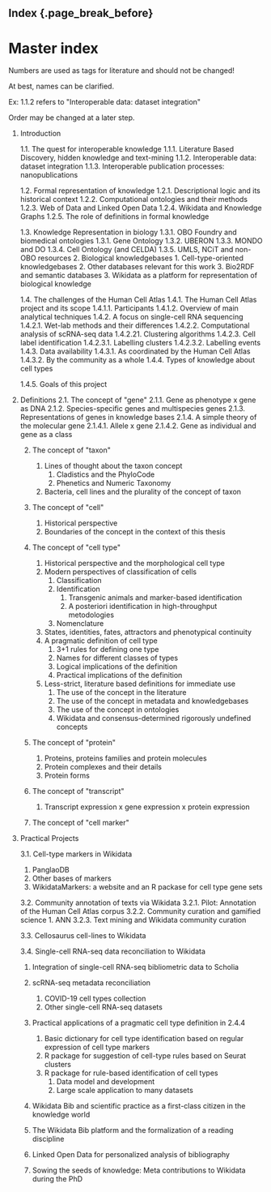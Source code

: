 ## Index {.page_break_before}


# Master index

Numbers are used as tags for literature and should not be changed!

At best, names can be clarified.

Ex: 1.1.2 refers to "Interoperable data: dataset integration"

Order may be changed at a later step.

1. Introduction
   
    1.1. The quest for interoperable knowledge
       1.1.1. Literature Based Discovery, hidden knowledge and text-mining
       1.1.2. Interoperable data: dataset integration
       1.1.3. Interoperable publication processes: nanopublications 


    1.2. Formal representation of knowledge
       1.2.1. Descriptional logic and its historical context
       1.2.2. Computational ontologies and their methods
       1.2.3. Web of Data and Linked Open Data
       1.2.4. Wikidata and Knowledge Graphs
       1.2.5. The role of definitions in formal knowledge

    1.3. Knowledge Representation in biology
       1.3.1. OBO Foundry and biomedical ontologies
          1.3.1. Gene Ontology
          1.3.2. UBERON
          1.3.3. MONDO and DO
          1.3.4. Cell Ontology (and CELDA)
          1.3.5. UMLS, NCiT and non-OBO resources
       2. Biological knowledgebases
          1. Cell-type-oriented knowledgebases
          2. Other databases relevant for this work
          3. Bio2RDF and semantic databases
       3. Wikidata as a platform for representation of biological knowledge
    
    1.4. The challenges of the Human Cell Atlas
       1.4.1. The Human Cell Atlas project and its scope
          1.4.1.1. Participants
          1.4.1.2. Overview of main analytical techniques
       1.4.2. A focus on single-cell RNA sequencing 
          1.4.2.1. Wet-lab methods and their differences
          1.4.2.2. Computational analysis of scRNA-seq data
             1.4.2.21. Clustering algorithms
          1.4.2.3. Cell label identification
             1.4.2.3.1. Labelling clusters
             1.4.2.3.2. Labelling events
       1.4.3. Data availability
          1.4.3.1. As coordinated by the Human Cell Atlas
          1.4.3.2. By the community as a whole
       1.4.4. Types of knowledge about cell types
    
    1.4.5. Goals of this project

2. Definitions
    2.1. The concept of "gene"
       2.1.1. Gene as phenotype x gene as DNA
       2.1.2. Species-specific genes and multispecies genes
       2.1.3. Representations of genes in knowledge bases
       2.1.4. A simple theory of the molecular gene 
          2.1.4.1. Allele x gene
          2.1.4.2. Gene as individual and gene as a class
    
    2. The concept of "taxon"
       1. Lines of thought about the taxon concept
          1. Cladistics and the PhyloCode
          2. Phenetics and Numeric Taxonomy
       2. Bacteria, cell lines and the plurality of the concept of taxon
   
    3. The concept of "cell"
       1. Historical perspective
       2. Boundaries of the concept in the context of this thesis
    
    4. The concept of "cell type"
       1. Historical perspective and the morphological cell type
       2. Modern perspectives of classification of cells
          1. Classification
          2. Identification
             1. Transgenic animals and marker-based identification
             2. A posteriori identification in high-throughput metodologies
          3. Nomenclature
       3. States, identities, fates, attractors and phenotypical continuity
       4. A pragmatic definition of cell type
          1. 3+1 rules for defining one type
          2. Names for different classes of types
          3. Logical implications of the definition
          4. Practical implications of the definition
       5. Less-strict, literature based definitions for immediate use
          1. The use of the concept in the literature
          2. The use of the concept in metadata and knowledgebases
          3. The use of the concept in ontologies
          4. Wikidata and consensus-determined rigorously undefined concepts
    
    5. The concept of "protein"
       1. Proteins, proteins families and protein molecules
       2. Protein complexes and their details
       3. Protein forms

    6. The concept of "transcript"
       1. Transcript expression x gene expression x protein expression

    7. The concept of "cell marker"

3. Practical Projects
   
   3.1.  Cell-type markers in Wikidata
      1. PanglaoDB
      2. Other bases of markers
      3. WikidataMarkers: a website and an R packase for cell type gene sets
   
   3.2. Community annotation of texts via Wikidata 
      3.2.1. Pilot: Annotation of the Human Cell Atlas corpus
      3.2.2. Community curation and gamified science
         1. ANN
      3.2.3. Text mining and Wikidata community curation
   
   3.3. Cellosaurus cell-lines to Wikidata
   
   3.4. Single-cell RNA-seq data reconciliation to Wikidata
   
      1. Integration of single-cell RNA-seq bibliometric data to Scholia
      2. scRNA-seq metadata reconciliation
         1. COVID-19 cell types collection
         2. Other single-cell RNA-seq datasets
         
   5. Practical applications of a pragmatic cell type definition in 2.4.4
      1. Basic dictionary for cell type identification based on regular expression of cell type markers
      2. R package for suggestion of cell-type rules based on Seurat clusters
      3. R package for rule-based identification of cell types
         1. Data model and development
         2. Large scale application to many datasets
         
    6. Wikidata Bib and scientific practice as a first-class citizen in the knowledge world
      1. The Wikidata Bib platform and the formalization of a reading discipline
      2. Linked Open Data for personalized analysis of bibliography
      3. Sowing the seeds of knowledge: Meta contributions to Wikidata during the PhD
      
    
      
